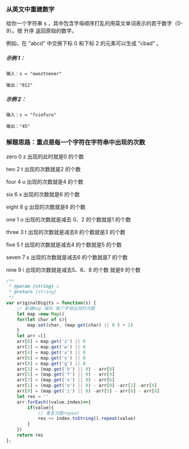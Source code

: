 ### 从英文中重建数字
给你一个字符串 s ，其中包含字母顺序打乱的用英文单词表示的若干数字（0-9）。按 升序 返回原始的数字。

例如，在 "abcd" 中交换下标 0 和下标 2 的元素可以生成 "cbad" 。

##### 示例 1：

    输入：s = "owoztneoer"

    输出："012"

##### 示例 2：

    输入：s = "fviefuro"

    输出："45"

### 解题思路：重点是每一个字符在字符串中出现的次数
zero  0  z 出现的此时就是0 的个数

two   2  t 出现的次数就是2 的个数

four  4  u 出现的次数就是4 的个数

six   6  x 出现的次数就是6 的个数

eight 8  g 出现的次数就是8 的个数

one   1  o 出现的次数就是减去 0、2 的个数就是1 的个数

three 3  t 出现的次数就是减去8 的个数就是3 的个数

five  5  f 出现的次数就是减去4 的个数就是5 的个数

seven 7  s 出现的次数就是减去6 的个数就是7 的个数

nine  9  i 出现的次数就是减去5、6、8 的个数 就是9 的个数

```js
/**
 * @param {string} s
 * @return {string}
 */
var originalDigits = function(s) {
    // 新建map 储存 每个字母出现的次数
    let map =new Map()
    for(let char of s){
        map.set(char, (map.get(char) || 0 ) + 1)
    }
    let arr =[]
    arr[0] = map.get('z') || 0
    arr[2] = map.get('w') || 0
    arr[4] = map.get('u') || 0
    arr[6] = map.get('x') || 0
    arr[8] = map.get('g') || 0
    arr[3] = (map.get('h') || 0) - arr[8]
    arr[5] = (map.get('f') || 0) - arr[4]
    arr[7] = (map.get('s') || 0) - arr[6]
    arr[1] = (map.get('o') || 0) - arr[0] -arr[2] -arr[4]
    arr[9] = (map.get('i') || 0) -arr[5] - arr[6] - arr[8]
    let res = ''
    arr.forEach((value,index)=>{
        if(value){
            // 重复次数repeat
            res += index.toString().repeat(value)
        }
    })
    return res
};
```